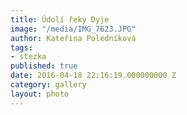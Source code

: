 ```yaml
---
title: Údolí řeky Dyje
image: "/media/IMG_7623.JPG"
author: Kateřina Poledníková
tags:
- stezka
published: true
date: 2016-04-18 22:16:19.000000000 Z
category: gallery
layout: photo
---
```

